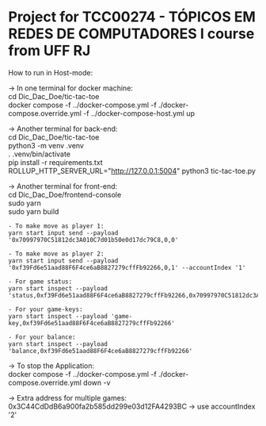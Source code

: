 # Project for TCC00274 - TÓPICOS EM REDES DE COMPUTADORES I course from UFF RJ

How to run in Host-mode:

-> In one terminal for docker machine:<br>
    cd Dic_Dac_Doe/tic-tac-toe<br>
    docker compose -f ../docker-compose.yml -f ./docker-compose.override.yml -f ../docker-compose-host.yml up<br>

-> Another terminal for back-end:<br>
    cd Dic_Dac_Doe/tic-tac-toe<br>
    python3 -m venv .venv<br>
    . .venv/bin/activate<br>
    pip install -r requirements.txt<br>
    ROLLUP_HTTP_SERVER_URL="http://127.0.0.1:5004" python3 tic-tac-toe.py<br>

-> Another terminal for front-end:<br>
    cd Dic_Dac_Doe/frontend-console<br>
    sudo yarn<br>
    sudo yarn build

    - To make move as player 1:
    yarn start input send --payload '0x70997970C51812dc3A010C7d01b50e0d17dc79C8,0,0'

    - To make move as player 2:
    yarn start input send --payload '0xf39Fd6e51aad88F6F4ce6aB8827279cffFb92266,0,1' --accountIndex '1'

    - For game status:
    yarn start inspect --payload 'status,0xf39Fd6e51aad88F6F4ce6aB8827279cffFb92266,0x70997970C51812dc3A010C7d01b50e0d17dc79C8'

    - For your game-keys:
    yarn start inspect --payload 'game-key,0xf39Fd6e51aad88F6F4ce6aB8827279cffFb92266'

    - For your balance:
    yarn start inspect --payload 'balance,0xf39Fd6e51aad88F6F4ce6aB8827279cffFb92266'

-> To stop the Application:<br>
    docker compose -f ../docker-compose.yml -f ./docker-compose.override.yml down -v


-> Extra address for multiple games:<br>
    0x3C44CdDdB6a900fa2b585dd299e03d12FA4293BC -> use accountIndex '2'